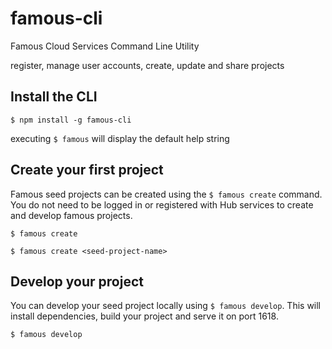 # famous-cli

Famous Cloud Services Command Line Utility

register, manage user accounts, create, update and share projects


## Install the CLI

    $ npm install -g famous-cli

executing `$ famous` will display the default help string

## Create your first project

Famous seed projects can be created using the `$ famous create` command. You do not need to be logged in or registered with Hub services to create and develop famous projects.

    $ famous create

    $ famous create <seed-project-name>


## Develop your project

You can develop your seed project locally using `$ famous develop`. This will install dependencies, build your project and serve it on port 1618.

    $ famous develop
